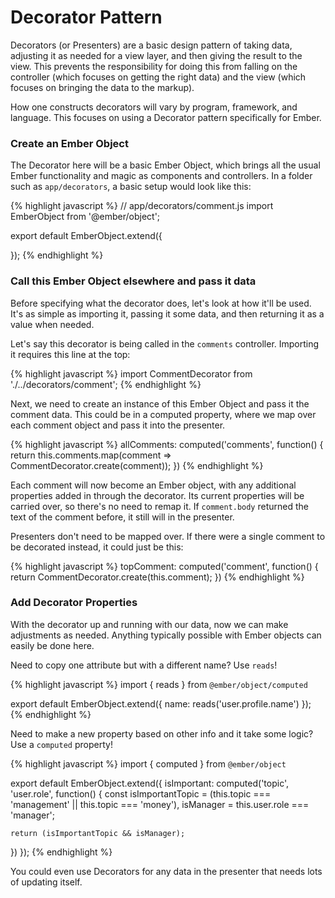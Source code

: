 # Decorator Pattern

Decorators (or Presenters) are a basic design pattern of taking data, adjusting it as needed for a view layer, and then giving the result to the view. This prevents the responsibility for doing this from falling on the controller (which focuses on getting the right data) and the view (which focuses on bringing the data to the markup).

How one constructs decorators will vary by program, framework, and language. This focuses on using a Decorator pattern specifically for Ember.

### Create an Ember Object

The Decorator here will be a basic Ember Object, which brings all the usual Ember functionality and magic as components and controllers. In a folder such as `app/decorators`, a basic setup would look like this:

{% highlight javascript %}
// app/decorators/comment.js
import EmberObject from '@ember/object';

export default EmberObject.extend({

});
{% endhighlight %}

### Call this Ember Object elsewhere and pass it data

Before specifying what the decorator does, let's look at how it'll be used. It's as simple as importing it, passing it some data, and then returning it as a value when needed.

Let's say this decorator is being called in the `comments` controller. Importing it requires this line at the top:

{% highlight javascript %}
import CommentDecorator from './../decorators/comment';
{% endhighlight %}

Next, we need to create an instance of this Ember Object and pass it the comment data. This could be in a computed property, where we map over each comment object and pass it into the presenter.

{% highlight javascript %}
allComments: computed('comments', function() {
  return this.comments.map(comment => CommentDecorator.create(comment));
})
{% endhighlight %}

Each comment will now become an Ember object, with any additional properties added in through the decorator. Its current properties will be carried over, so there's no need to remap it. If `comment.body` returned the text of the comment before, it still will in the presenter.

Presenters don't need to be mapped over. If there were a single comment to be decorated instead, it could just be this:

{% highlight javascript %}
topComment: computed('comment', function() {
  return CommentDecorator.create(this.comment);
})
{% endhighlight %}

### Add Decorator Properties

With the decorator up and running with our data, now we can make adjustments as needed. Anything typically possible with Ember objects can easily be done here.

Need to copy one attribute but with a different name? Use `reads`!

{% highlight javascript %}
import { reads } from `@ember/object/computed`

export default EmberObject.extend({
  name: reads('user.profile.name')
});
{% endhighlight %}

Need to make a new property based on other info and it take some logic? Use a `computed` property!

{% highlight javascript %}
import { computed } from `@ember/object`

export default EmberObject.extend({
  isImportant: computed('topic', 'user.role', function() {
    const isImportantTopic = (this.topic === 'management' || this.topic === 'money'),
          isManager = this.user.role === 'manager';

    return (isImportantTopic && isManager);
  })
});
{% endhighlight %}

You could even use Decorators for any data in the presenter that needs lots of updating itself.
